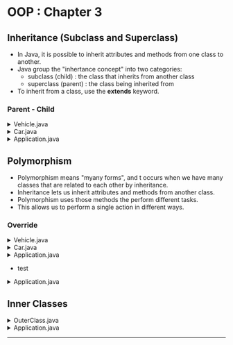 # OOP : Chapter 3

## Inheritance (Subclass and Superclass)
- In Java, it is possible to inherit attributes and methods from one class to another.
- Java group the "inhertance concept" into two categories:
   - subclass (child) : the class that inherits from another class
   - superclass (parent) : the class being inherited from
- To inherit from a class, use the <b>extends</b> keyword.

### Parent - Child

<details>
<summary>Vehicle.java</summary>

```java
package th.go.dsd.util;

public class Vehicle {
    protected String brand = "Ford";            // <--

    public void honk(){
        System.out.println("Tuut Tuut !!");
    }
}
```
</details>

<details>
<summary>Car.java</summary>

```java
package th.go.dsd.util;

public class Car extends Vehicle {
    private String modelName = "Mustang";

    public String getModelName() {
        return modelName;
    }

    public void setModelName(String modelName) {
        this.modelName = modelName;
    }

    public String brand() {             // <--
        return this.brand;
    }
}
```
</details>

<details>
<summary>Application.java</summary>

```java
package th.go.dsd.app;

import th.go.dsd.util.Car;

public class Application {
    public static void main(String[] args) {
        Car myCar = new Car();
        myCar.honk();
        System.out.println(myCar.brand());
    }
}

```
</details>

## Polymorphism
- Polymorphism means "myany forms", and t occurs when we have many classes that are related to each other by inheritance.
- Inheritance lets us inherit attributes and methods from another class.
- Polymorphism uses those methods the perform different tasks.
- This allows us to perform a single action in different ways.

### Override

<details>
<summary>Vehicle.java</summary>

```java
package th.go.dsd.util;

public class Vehicle {
    protected String brand = "Ford";            // <--

    public void honk(){
        System.out.println("Tuut Tuut !!");
    }
}
```
</details>

<details>
<summary>Car.java</summary>

```java
package th.go.dsd.util;

public class Car extends Vehicle {
    ...

    public void honk(){                // <--
        super.honk();
        System.out.println("Beep Beep !!");
    }
}
```
</details>

<details>
<summary>Application.java</summary>

```java
package th.go.dsd.app;

import th.go.dsd.util.Car;

public class Application {
    public static void main(String[] args) {
        Car myCar = new Car();
        myCar.honk();
        System.out.println(myCar.brand());
    }
}
```
</details>

* test

<details>
<summary>Application.java</summary>

```java
package th.go.dsd.app;

import th.go.dsd.util.Car;
import th.go.dsd.util.Vehicle;

public class Application {
    public static void main(String[] args) {
        Vehicle myCar = new Car();
        myCar.honk();  // <-- Folow instant
    }
}
```
</details>

## Inner Classes

<details>
<summary>OuterClass.java</summary>

```java
package th.go.dsd.util;

public class OuterClass {
    public int x = 10;

    public class InnerClass{
        public int y = 5;
    }
}
```
</details>

<details>
<summary>Application.java</summary>

```java
package th.go.dsd.app;

import th.go.dsd.util.OuterClass;

public class Application {
    public static void main(String[] args) {
        // Vehicle myCar = new Car();
        // myCar.honk();
        // System.out.println(myCar.brand());

        OuterClass myOuter = new OuterClass();
        OuterClass.InnerClass myInner = myOuter.new InnerClass();
        System.out.println(myOuter.x);
        System.out.println(myInner.y);
    }
}
```
</details>

---